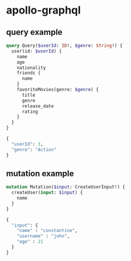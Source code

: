 # apollo-graphql

## query example

```graphql
query Query($userId: ID!, $genre: String!) {
  user(id: $userId) {
    name
    age
    nationality
    friends {
      name
    }
    favoriteMovies(genre: $genre) {
      title
      genre
      release_date
      rating
    }
  }
}
```

```graphql
{
  "userId": 3,
  "genre": "Action"
}
```

## mutation example

```graphql
mutation Mutation($input: CreateUserInput!) {
  createUser(input: $input) {
    name
  }
}
```

```graphql
{
  "input": {
    "name" : "constantine",
    "username" : "john",
    "age" : 21
  }
}

```
